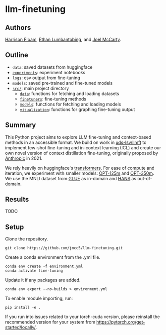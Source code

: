 # llm-finetuning

## Authors
[Harrison Floam](https://github.com/harrisonfloam), [Ethan Lumbantobing](https://github.com/eTobing), and [Joel McCarty](https://github.com/jmcc5).

## Outline

- `data`: saved datasets from huggingface
- [`experiments`](https://github.com/jmcc5/llm-finetuning/tree/main/experiments): experiment notebooks
- `logs`: csv output from fine-tuning
- `models`: saved pre-trained and fine-tuned models
- [`src/`](https://github.com/jmcc5/llm-finetuning/tree/main/src): main project directory
  - [`data`](https://github.com/jmcc5/llm-finetuning/tree/main/src/data): functions for fetching and loading datasets
  - [`finetuners`](https://github.com/jmcc5/llm-finetuning/tree/main/src/finetuners): fine-tuning methods
  - [`models`](https://github.com/jmcc5/llm-finetuning/tree/main/src/model): functions for fetching and loading models
  - [`visualization`](https://github.com/jmcc5/llm-finetuning/tree/main/src/visualization): functions for graphing fine-tuning output

## Summary
This Python project aims to explore LLM fine-tuning and context-based methods in an accessible format. We build on work in [uds-lsv/llmft](https://github.com/uds-lsv/llmft) to implement few-shot fine-tuning and in-context learning (ICL) and create our own novel version of context distillation fine-tuning, originally proposed by [Anthropic](https://arxiv.org/abs/2112.00861) in 2021.

We rely heavily on huggingface's [transformers](https://github.com/huggingface/transformers). For ease of compute and iteration, we experiment with smaller models: [OPT-125m](https://huggingface.co/facebook/opt-125m) and [OPT-350m](https://huggingface.co/facebook/opt-350m). We use the MNLI dataset from [GLUE](https://huggingface.co/datasets/glue) as in-domain and [HANS](https://huggingface.co/datasets/hans) as out-of-domain.

## Results
TODO

## Setup
Clone the repository.
```
git clone https://github.com/jmcc5/llm-finetuning.git
```
Create a conda environment from the .yml file.
```
conda env create -f environment.yml
conda activate fine-tuning
```
Update it if any packages are added.
```
conda env export --no-builds > environment.yml
```
To enable module importing, run:
```
pip install -e .
```
If you run into issues related to your torch-cuda version, please reinstall the recommended version for your system from https://pytorch.org/get-started/locally/.
